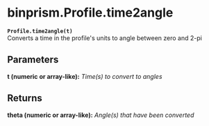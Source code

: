 # binprism.Profile.time2angle
**`Profile.time2angle(t)`** <br />
Converts a time in the profile's units to angle between zero and 2-pi

## Parameters
**t (numeric or array-like):** *Time(s) to convert to angles*

## Returns
**theta (numeric or array-like):** *Angle(s) that have been converted*
